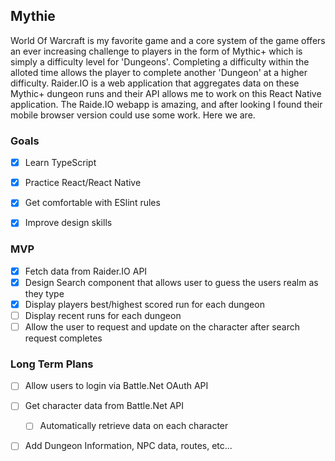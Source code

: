 ## Mythie ## 

World Of Warcraft is my favorite game and a core system of the game offers an ever increasing challenge to players in the form of Mythic+ which is simply a difficulty level for 'Dungeons'. Completing a difficulty within the alloted time allows the player to complete another 'Dungeon' at a higher difficulty. Raider.IO is a web application that aggregates data on these Mythic+ dungeon runs and their API allows me to work on this React Native application. The Raide.IO webapp is amazing, and after looking I found their mobile browser version could use some work. Here we are.

### Goals
 - [x] Learn TypeScript
 - [x] Practice React/React Native
 - [x] Get comfortable with ESlint rules
 - [x] Improve design skills


### MVP 
 - [x] Fetch data from Raider.IO API
 - [x] Design Search component that allows user to guess the users realm as they type
 - [x] Display players best/highest scored run for each dungeon
 - [ ] Display recent runs for each dungeon
 - [ ] Allow the user to request and update on the character after search request completes

### Long Term Plans
 - [ ] Allow users to login via Battle.Net OAuth API
 - [ ] Get character data from Battle.Net API 
   - [ ] Automatically retrieve data on each character
 - [ ] Add Dungeon Information, NPC data, routes, etc...

   